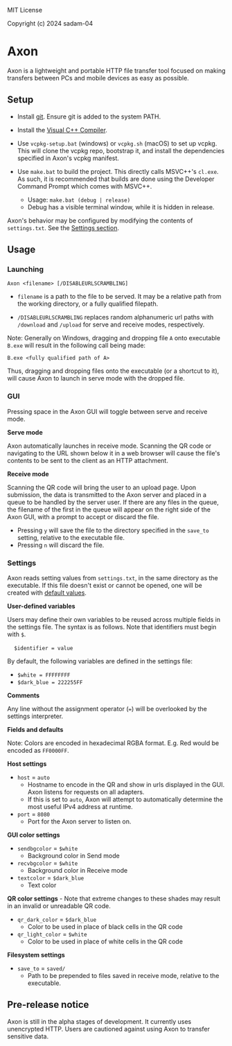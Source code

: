 MIT License

Copyright (c) 2024 sadam-04

# Axon

Axon is a lightweight and portable HTTP file transfer tool focused on making transfers between PCs and mobile devices as easy as possible.

## Setup

- Install [git](https://git-scm.com/downloads). Ensure git is added to the system PATH.
- Install the [Visual C++ Compiler](https://visualstudio.microsoft.com/vs/features/cplusplus/).
- Use `vcpkg-setup.bat` (windows) or `vcpkg.sh` (macOS) to set up vcpkg. This will clone the vcpkg repo, bootstrap it, and install the dependencies specified in Axon's vcpkg manifest.

- Use `make.bat` to build the project. This directly calls MSVC++'s `cl.exe`. As such, it is recommended that builds are done using the Developer Command Prompt which comes with MSVC++.
    - Usage: `make.bat (debug | release)` 
    - Debug has a visible terminal window, while it is hidden in release.

Axon's behavior may be configured by modifying the contents of `settings.txt`. See the [Settings section](#settings).

## Usage

### Launching

`Axon <filename> [/DISABLEURLSCRAMBLING]`
  - `filename` is a path to the file to be served. It may be a relative path from the working directory, or a fully qualified filepath.

  - `/DISABLEURLSCRAMBLING` replaces random alphanumeric url paths with `/download` and `/upload` for serve and receive modes, respectively.

Note: Generally on Windows, dragging and dropping file `A` onto executable `B.exe` will result in the following call being made:
````
B.exe <fully qualified path of A>
````
Thus, dragging and dropping files onto the executable (or a shortcut to it), will cause Axon to launch in serve mode with the dropped file.

### GUI

Pressing space in the Axon GUI will toggle between serve and receive mode.

**Serve mode**

Axon automatically launches in receive mode. Scanning the QR code or navigating to the URL shown below it in a web browser will cause the file's contents to be sent to the client as an HTTP attachment.

**Receive mode**

Scanning the QR code will bring the user to an upload page. Upon submission, the data is transmitted to the Axon server and placed in a queue to be handled by the server user. If there are any files in the queue, the filename of the first in the queue will appear on the right side of the Axon GUI, with a prompt to accept or discard the file.
- Pressing `y` will save the file to the directory specified in the `save_to` setting, relative to the executable file.
- Pressing `n` will discard the file.

### Settings

Axon reads setting values from `settings.txt`, in the same directory as the executable. If this file doesn't exist or cannot be opened, one will be created with [default values](#fields-and-defaults).

**User-defined variables**

Users may define their own variables to be reused across multiple fields in the settings file. The syntax is as follows. Note that identifiers must begin with `$`.

&nbsp;&nbsp;&nbsp;&nbsp;`$identifier = value`

By default, the following variables are defined in the settings file:
- `$white = FFFFFFFF`
- `$dark_blue = 222255FF`

**Comments**

Any line without the assignment operator (`=`) will be overlooked by the settings interpreter.

**Fields and defaults**

Note: Colors are encoded in hexadecimal RGBA format. E.g. Red would be encoded as `FF0000FF`.

**Host settings**

- `host` = `auto`
  - Hostname to encode in the QR and show in urls displayed in the GUI. Axon listens for requests on all adapters.
  - If this is set to `auto`, Axon will attempt to automatically determine the most useful IPv4 address at runtime.
- `port` = `8080`
  - Port for the Axon server to listen on.

**GUI color settings**

- `sendbgcolor` = `$white`
  - Background color in Send mode
- `recvbgcolor` = `$white`
  - Background color in Receive mode
- `textcolor` = `$dark_blue`
  - Text color
  
**QR color settings** - Note that extreme changes to these shades may result in an invalid or unreadable QR code.

- `qr_dark_color` = `$dark_blue`
  - Color to be used in place of black cells in the QR code
- `qr_light_color` = `$white`
  - Color to be used in place of white cells in the QR code

**Filesystem settings**

- `save_to` = `saved/`
  - Path to be prepended to files saved in receive mode, relative to the executable.

## Pre-release notice

Axon is still in the alpha stages of development. It currently uses unencrypted HTTP. Users are cautioned against using Axon to transfer sensitive data.